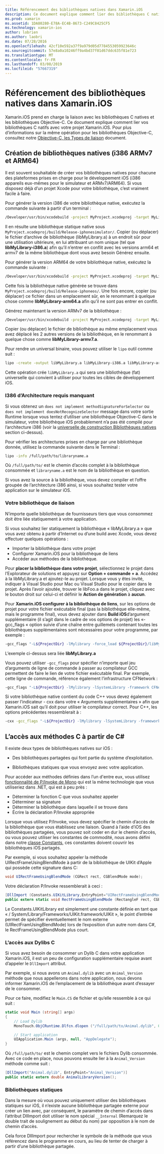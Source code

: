 ```yaml
---
title: Référencement des bibliothèques natives dans Xamarin.iOS
description: Ce document explique comment lier des bibliothèques C natifs dans une application Xamarin.iOS. Il décrit comment créer des bibliothèques natives universels et l’accès aux méthodes C à partir de C#.
ms.prod: xamarin
ms.assetid: 1DA80280-E78A-EC4B-8673-C249C8425CF5
ms.technology: xamarin-ios
author: lobrien
ms.author: laobri
ms.date: 07/28/2016
ms.openlocfilehash: 42cf10e592a37f9a979d05d7784553059923646c
ms.sourcegitcommit: 57e8a0a10246ff9a4bd37f01d67ddc635f81e723
ms.translationtype: MT
ms.contentlocale: fr-FR
ms.lasthandoff: 03/08/2019
ms.locfileid: "57667319"
---
```

# <a name="referencing-native-libraries-in-xamarinios"></a>Référencement des bibliothèques natives dans Xamarin.iOS

Xamarin.iOS prend en charge la liaison avec les bibliothèques C natives et les bibliothèques Objective-C. Ce document explique comment lier vos bibliothèques C natifs avec votre projet Xamarin.iOS. Pour plus d’informations sur la même opération pour les bibliothèques Objective-C, consultez notre [Objective-C, les Types de liaison](~/ios/platform/binding-objective-c/index.md) document.

<a name="building_native" />

## <a name="building-universal-native-libraries-i386-armv7-and-arm64"></a>Création de bibliothèques natives (i386 ARMv7 et ARM64)

Il est souvent souhaitable de créer vos bibliothèques natives pour chacune des plateformes prises en charge pour le développement iOS (i386 appareils eux-mêmes pour le simulateur et ARMv7/ARM64). Si vous disposez déjà d’un projet Xcode pour votre bibliothèque, c’est vraiment facile à faire.

Pour générer la version i386 de votre bibliothèque native, exécutez la commande suivante à partir d’un terminal :

```bash
/Developer/usr/bin/xcodebuild -project MyProject.xcodeproj -target MyLibrary -sdk iphonesimulator -arch i386 -configuration Release clean build
```

Il en résulte une bibliothèque statique native sous `MyProject.xcodeproj/build/Release-iphonesimulator/`. Copier (ou déplacer) le fichier d’archive de bibliothèque (libMyLibrary.a) à un endroit sûr pour une utilisation ultérieure, en lui attribuant un nom unique (tel que **libMyLibrary-i386.a**) afin qu’il n’entrer en conflit avec les versions arm64 et armv7 de la même bibliothèque dont vous avez besoin Générez ensuite.

Pour générer la version ARM64 de votre bibliothèque native, exécutez la commande suivante :

```bash
/Developer/usr/bin/xcodebuild -project MyProject.xcodeproj -target MyLibrary -sdk iphoneos -arch arm64 -configuration Release clean build
```

Cette fois la bibliothèque native générée se trouve dans `MyProject.xcodeproj/build/Release-iphoneos/`. Une fois encore, copier (ou déplacer) ce fichier dans un emplacement sûr, en le renommant à quelque chose comme **libMyLibrary-arm64.a** afin qu’il ne sont pas entrer en conflit.

Générez maintenant la version ARMv7 de la bibliothèque :

```bash
/Developer/usr/bin/xcodebuild -project MyProject.xcodeproj -target MyLibrary -sdk iphoneos -arch armv7 -configuration Release clean build
```

Copier (ou déplacer) le fichier de bibliothèque au même emplacement vous avez déplacé les 2 autres versions de la bibliothèque, en le renommant à quelque chose comme **libMyLibrary-armv7.a**.

Pour rendre un universal binaire, vous pouvez utiliser le `lipo` outil comme suit :

```bash
lipo -create -output libMyLibrary.a libMyLibrary-i386.a libMyLibrary-arm64.a libMyLibrary-armv7.a
```

Cette opération crée `libMyLibrary.a` qui sera une bibliothèque (fat) universelle qui convient à utiliser pour toutes les cibles de développement iOS.


### <a name="missing-required-architecture-i386"></a>I386 d’Architecture requis manquant

Si vous obtenez un `does not implement methodSignatureForSelector` ou `does not implement doesNotRecognizeSelector` message dans votre sortie Runtime lorsque vous tentez d’utiliser une bibliothèque Objective-C dans le simulateur, votre bibliothèque iOS probablement n’a pas été compilé pour l’architecture i386 (voir la [universelle de construction Bibliothèques natives](#building_native) section ci-dessus).

Pour vérifier les architectures prises en charge par une bibliothèque donnée, utilisez la commande suivante dans le Terminal :

```bash
lipo -info /full/path/to/libraryname.a
```

Où `/full/path/to/` est le chemin d’accès complet à la bibliothèque consommée et `libraryname.a` est le nom de la bibliothèque en question.

Si vous avez la source à la bibliothèque, vous devez compiler et l’offre groupée de l’architecture i386 ainsi, si vous souhaitez tester votre application sur le simulateur iOS.

### <a name="linking-your-library"></a>Votre bibliothèque de liaison

N’importe quelle bibliothèque de fournisseurs tiers que vous consommez doit être liée statiquement à votre application. 

Si vous souhaitez lier statiquement la bibliothèque « libMyLibrary.a » que vous avez obtenu à partir d’Internet ou d’une build avec Xcode, vous devez effectuer quelques opérations :

-  Importer la bibliothèque dans votre projet
-  Configurer Xamarin.iOS pour la bibliothèque de liens
-  Accéder aux méthodes de la bibliothèque.


Pour **placer la bibliothèque dans votre projet**, sélectionnez le projet dans l’Explorateur de solutions et appuyez sur **Option + commande + a**. Accédez à la libMyLibrary.a et ajoutez-le au projet. Lorsque vous y êtes invité, indiquer à Visual Studio pour Mac ou Visual Studio pour le copier dans le projet. Après l’avoir ajoutée, trouver le libFoo.a dans le projet, cliquez avec le bouton droit sur celui-ci et définir le **Action de génération** à **aucun**.

Pour **Xamarin.iOS configurer à la bibliothèque de liens**, sur les options de projet pour votre fichier exécutable final (pas la bibliothèque elle-même, mais le programme final), vous devez ajouter dans **Build iOS**d’argument supplémentaire (il s’agit dans le cadre de vos options de projet) les «-gcc_flags « option suivie d’une chaîne entre guillemets contenant toutes les bibliothèques supplémentaires sont nécessaires pour votre programme, par exemple :

```bash
-gcc_flags "-L${ProjectDir} -lMylibrary -force_load ${ProjectDir}/libMyLibrary.a"
```

L’exemple ci-dessus sera liée **libMyLibrary.a**

Vous pouvez utiliser `-gcc_flags` pour spécifier n’importe quel jeu d’arguments de ligne de commande à passer au compilateur GCC permettent de faire le lien de votre fichier exécutable final. Par exemple, cette ligne de commande, référence également l’infrastructure CFNetwork :

```bash
-gcc_flags "-L${ProjectDir} -lMylibrary -lSystemLibrary -framework CFNetwork -force_load ${ProjectDir}/libMyLibrary.a"
```

Si votre bibliothèque native contient du code C++ vous devez également passer l’indicateur - cxx dans votre « Arguments supplémentaires » afin que Xamarin.iOS sait qu’il doit pour utiliser le compilateur correct. Pour C++, les options précédentes ressemblerait à :

```bash
-cxx -gcc_flags "-L${ProjectDir} -lMylibrary -lSystemLibrary -framework CFNetwork -force_load ${ProjectDir}/libMyLibrary.a"
```

<a name="Accessing_C_Methods_from_C#" />

## <a name="accessing-c-methods-from-c35"></a>L’accès aux méthodes C à partir de C&#35;

Il existe deux types de bibliothèques natives sur iOS :

-  Des bibliothèques partagées qui font partie du système d’exploitation.

-  Bibliothèques statiques que vous envoyez avec votre application.


Pour accéder aux méthodes définies dans l’un d'entre eux, vous utilisez [fonctionnalité de P/Invoke de Mono](https://www.mono-project.com/docs/advanced/pinvoke/) qui est la même technologie que vous utiliseriez dans .NET, qui est à peu près :

-  Déterminer la fonction C que vous souhaitez appeler
-  Déterminer sa signature
-  Déterminer la bibliothèque dans laquelle il se trouve dans
-  Écrire la déclaration P/Invoke appropriée


Lorsque vous utilisez P/Invoke, vous devez spécifier le chemin d’accès de la bibliothèque que vous établissez une liaison. Quand à l’aide d’iOS des bibliothèques partagées, vous pouvez soit coder en dur le chemin d’accès, ou vous pouvez utiliser les constantes de commodité, nous avons défini dans notre [classe Constants](https://developer.xamarin.com/api/type/Constants/), ces constantes doivent couvrir les bibliothèques iOS partagés.

Par exemple, si vous souhaitez appeler la méthode UIRectFrameUsingBlendMode à partir de la bibliothèque de UIKit d’Apple qui possède cette signature dans C:

```csharp
void UIRectFrameUsingBlendMode (CGRect rect, CGBlendMode mode);
```

Votre déclaration P/Invoke ressemblerait à ceci :

```csharp
[DllImport (Constants.UIKitLibrary,EntryPoint="UIRectFrameUsingBlendMode")]
public extern static void RectFrameUsingBlendMode (RectangleF rect, CGBlendMode blendMode);
```

Le Constants.UIKitLibrary est simplement une constante définie en tant que « / System/Library/Frameworks/UIKit.framework/UIKit », le point d’entrée permet de spécifier éventuellement le nom externe (UIRectFramUsingBlendMode) lors de l’exposition d’un autre nom dans C#, le RectFrameUsingBlendMode plus court.

<a name="Accessing_C_Dylibs" />

### <a name="accessing-c-dylibs"></a>L’accès aux Dylibs C

Si vous avez besoin de consommer un Dylib C dans votre application Xamarin.iOS, il est un peu de configuration supplémentaire requise avant d’appeler le `DllImport` attribut.

Par exemple, si nous avons un `Animal.dylib` avec un `Animal_Version` méthode que nous appellerons dans notre application, nous devons informer Xamarin.iOS de l’emplacement de la bibliothèque avant d’essayer de le consommer.

Pour ce faire, modifiez le `Main.CS` de fichier et qu’elle ressemble à ce qui suit :

```csharp
static void Main (string[] args)
{
    // Load Dylib
    MonoTouch.ObjCRuntime.Dlfcn.dlopen ("/full/path/to/Animal.dylib", 0);

    // Start application
    UIApplication.Main (args, null, "AppDelegate");
}
```

Où `/full/path/to/` est le chemin complet vers le fichiers Dylib consommée. Avec ce code en place, nous pouvons ensuite lier à la `Animal_Version` méthode comme suit :

```csharp
[DllImport("Animal.dylib", EntryPoint="Animal_Version")]
public static extern double AnimalLibraryVersion();
```

<a name="Static_Libraries" />

### <a name="static-libraries"></a>Bibliothèques statiques

Dans la mesure où vous pouvez uniquement utiliser des bibliothèques statiques sur iOS, il n’existe aucune bibliothèque partagée externe pour créer un lien avec, par conséquent, le paramètre de chemin d’accès dans l’attribut DllImport doit utiliser le nom spécial `__Internal` (Remarquez le double trait de soulignement au début du nom) par opposition à le nom de chemin d’accès.

Cela force DllImport pour rechercher le symbole de la méthode que vous référencez dans le programme en cours, au lieu de tenter de charger à partir d’une bibliothèque partagée.

